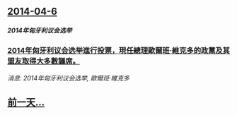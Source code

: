 ## [2014-04-6](/news/2014/04/6/index.md)

##### 2014年匈牙利议会选举
### [ 2014年匈牙利议会选举進行投票，現任總理歐爾班·維克多的政黨及其盟友取得大多數議席。 ](/news/2014/04/6/2014年匈牙利议会选举進行投票-現任總理歐爾班-維克多的政黨及其盟友取得大多數議席.md)
_消息: 2014年匈牙利议会选举, 歐爾班·維克多_

## [前一天...](/news/2014/04/5/index.md)

